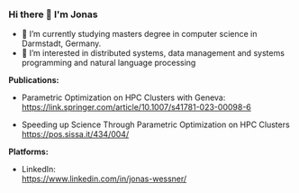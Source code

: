 ### Hi there 👋 I'm Jonas

<!--
**Jonas-Wessner/Jonas-Wessner** is a ✨ _special_ ✨ repository because its `README.md` (this file) appears on your GitHub profile. !-->

- 🌱 I’m currently studying masters degree in computer science in Darmstadt, Germany.
- 👯 I’m interested in distributed systems, data management and systems programming and natural language processing

**Publications:**  
- Parametric Optimization on HPC Clusters with Geneva:  
  https://link.springer.com/article/10.1007/s41781-023-00098-6

- Speeding up Science Through Parametric Optimization on HPC Clusters  
  https://pos.sissa.it/434/004/

**Platforms:**
- LinkedIn:  
  https://www.linkedin.com/in/jonas-wessner/


